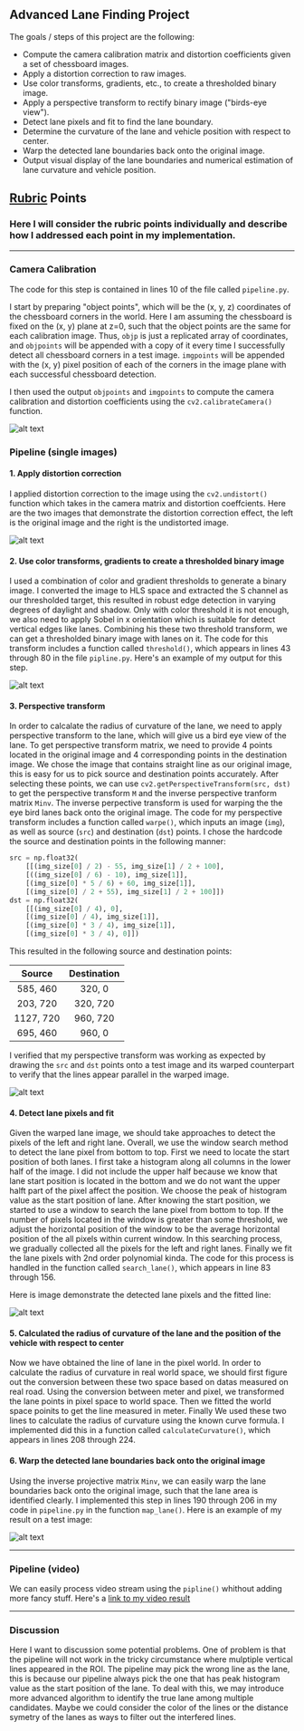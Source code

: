 ## **Advanced Lane Finding Project**

The goals / steps of this project are the following:

* Compute the camera calibration matrix and distortion coefficients given a set of chessboard images.
* Apply a distortion correction to raw images.
* Use color transforms, gradients, etc., to create a thresholded binary image.
* Apply a perspective transform to rectify binary image ("birds-eye view").
* Detect lane pixels and fit to find the lane boundary.
* Determine the curvature of the lane and vehicle position with respect to center.
* Warp the detected lane boundaries back onto the original image.
* Output visual display of the lane boundaries and numerical estimation of lane curvature and vehicle position.

[//]: # (Image References)

[image1]: ./examples/undistort_output.png "Undistorted"
[image2]: ./test_images/test1.jpg "Road Transformed"
[image3]: ./examples/binary_combo_example.jpg "Binary Example"
[image4]: ./examples/warped_straight_lines.jpg "Warp Example"
[image5]: ./examples/color_fit_lines.jpg "Fit Visual"
[image6]: ./examples/example_output.jpg "Output"
[video1]: ./project_video.mp4 "Video"

## [Rubric](https://review.udacity.com/#!/rubrics/571/view) Points

### Here I will consider the rubric points individually and describe how I addressed each point in my implementation.

---

### Camera Calibration

The code for this step is contained in lines 10 of the file called `pipeline.py`.

I start by preparing "object points", which will be the (x, y, z) coordinates of the chessboard corners in the world. Here I am assuming the chessboard is fixed on the (x, y) plane at z=0, such that the object points are the same for each calibration image.  Thus, `objp` is just a replicated array of coordinates, and `objpoints` will be appended with a copy of it every time I successfully detect all chessboard corners in a test image.  `imgpoints` will be appended with the (x, y) pixel position of each of the corners in the image plane with each successful chessboard detection.

I then used the output `objpoints` and `imgpoints` to compute the camera calibration and distortion coefficients using the `cv2.calibrateCamera()` function.

![alt text][image1]

### Pipeline (single images)

#### 1. Apply distortion correction

I applied distortion correction to the image using the `cv2.undistort()` function which takes in the camera matrix and distortion coeffcients. Here are the two images that demonstrate the distortion correction effect, the left is the original image and the right is the undistorted image.

![alt text][image2]

#### 2. Use color transforms, gradients to create a thresholded binary image

I used a combination of color and gradient thresholds to generate a binary image. I converted the image to HLS space and extracted the S channel as our thresholded target, this resulted in robust edge detection in varying degrees of daylight and shadow. Only with color threshold it is not enough, we also need to apply Sobel in x orientation which is suitable for detect vertical edges like lanes. Combining his these two threshold transform, we can get a thresholded binary image with lanes on it. The code for this transform includes a function called `threshold()`, which appears in lines 43 through 80 in the file `pipline.py`. Here's an example of my output for this step.

![alt text][image3]

#### 3. Perspective transform

In order to calcalate the radius of curvature of the lane, we need to apply perspective transform to the lane, which will give us a bird eye view of the lane. To get perspective transform matrix, we need to provide 4 points located in the original image and 4 corresponding points in the destination image. We chose the image that contains straight line as our original image, this is easy for us to pick source and destination points accurately. After selecting these points, we can use `cv2.getPerspectiveTransform(src, dst)` to get the perspective transform `M` and the inverse perspective tranform matrix `Minv`. The inverse perpective transform is used for warping the the eye bird lanes back onto the original image. The code for my perspective transform includes a function called `warpe()`, which inputs an image (`img`), as well as source (`src`) and destination (`dst`) points.  I chose the hardcode the source and destination points in the following manner:

```python
src = np.float32(
    [[(img_size[0] / 2) - 55, img_size[1] / 2 + 100],
    [((img_size[0] / 6) - 10), img_size[1]],
    [(img_size[0] * 5 / 6) + 60, img_size[1]],
    [(img_size[0] / 2 + 55), img_size[1] / 2 + 100]])
dst = np.float32(
    [[(img_size[0] / 4), 0],
    [(img_size[0] / 4), img_size[1]],
    [(img_size[0] * 3 / 4), img_size[1]],
    [(img_size[0] * 3 / 4), 0]])
```

This resulted in the following source and destination points:

| Source        | Destination   |
|:-------------:|:-------------:|
| 585, 460      | 320, 0        |
| 203, 720      | 320, 720      |
| 1127, 720     | 960, 720      |
| 695, 460      | 960, 0        |

I verified that my perspective transform was working as expected by drawing the `src` and `dst` points onto a test image and its warped counterpart to verify that the lines appear parallel in the warped image.

![alt text][image4]

#### 4. Detect lane pixels and fit

Given the warped lane image, we should take approaches to detect the pixels of the left and right lane. Overall, we use the window search method to detect the lane pixel from bottom to top. First we need to locate the start position of both lanes. I first take a histogram along all columns in the lower half of the image. I did not include the upper half because we know that lane start position is located in the bottom and we do not want the upper halft part of the pixel affect the position. We choose the peak of histogram value as the start position of lane. After knowing the start position, we started to use a window to search the lane pixel from bottom to top. If the number of pixels located in the window is greater than some threshold, we adjust the horizontal position of the window to be the average horizontal position of the all pixels within current window. In this searching process, we gradually collected all the pixels for the left and right lanes. Finally we fit the lane pixels with 2nd order polynomial kinda. The code for this process is handled in the function called `search_lane()`, which appears in line 83 through 156.

Here is image demonstrate the detected lane pixels and the fitted line:

![alt text][image5]

#### 5. Calculated the radius of curvature of the lane and the position of the vehicle with respect to center

Now we have obtained the line of lane in the pixel world. In order to calculate the radius of curvature in real world space, we should first figure out the conversion between these two space based on datas measured on real road. Using the conversion between meter and pixel, we transformed the lane points in pixel space to world space. Then we fitted the world space poinits to get the line measured in meter. Finally We used these two lines to calculate the radius of curvature using the known curve formula. I implemented did this in a function called `calculateCurvature()`, which appears in lines 208 through 224.

#### 6. Warp the detected lane boundaries back onto the original image

Using the inverse projective matrix `Minv`, we can easily warp the lane boundaries back onto the original image, such that the lane area is identified clearly. I implemented this step in lines 190 through 206 in my code in `pipeline.py` in the function `map_lane()`.  Here is an example of my result on a test image:

![alt text][image6]

---

### Pipeline (video)

We can easily process video stream using the `pipline()` whithout adding more fancy stuff. Here's a [link to my video result](./project_video_output.mp4)

---

### Discussion

Here I want to discussion some potential problems. One of problem is that the pipeline will not work in the tricky circumstance where mulptiple vertical lines appeared in the ROI. The pipeline may pick the wrong line as the lane, this is because our pipeline always pick the one that has peak histogram value as the start position of the lane. To deal with this, we may introduce more advanced algorithm to identify the true lane among multiple candidates. Maybe we could consider the color of the lines or the distance symetry of the lanes as ways to filter out the interfered lines.